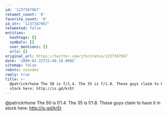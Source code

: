 ```yaml
---
id: '1237387967'
retweet_count: '0'
favorite_count: '0'
id_str: '1237387967'
retweeted: false
entities:
  hashtags: []
  symbols: []
  user_mentions: []
  urls: []
original_url: https://twitter.com/jth/status/1237387967
date: '2009-02-22T15:48:18.000Z'
sitemap: false
robots: noindex
reply: true
title: >-
  @patrickrhone The 50 is f/1.4. The 35 is f/1.8. These guys claim to have it in
  stock here: http://is.gd/krEt
---
```


@patrickrhone The 50 is f/1.4. The 35 is f/1.8. These guys claim to have it in stock here: http://is.gd/krEt